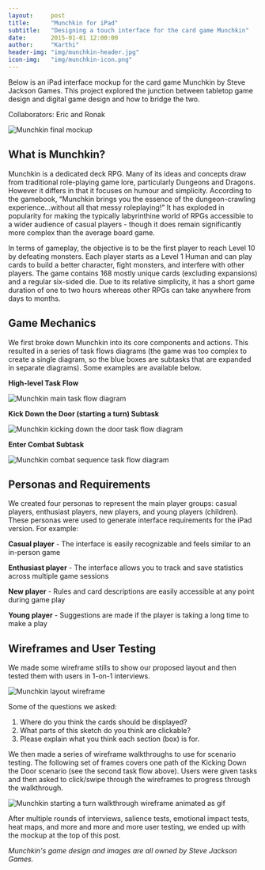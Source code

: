 ```yaml
---
layout:     post
title:      "Munchkin for iPad"
subtitle:   "Designing a touch interface for the card game Munchkin"
date:       2015-01-01 12:00:00
author:     "Karthi"
header-img: "img/munchkin-header.jpg"
icon-img:   "img/munchkin-icon.png"
---
```


Below is an iPad interface mockup for the card game Munchkin by Steve Jackson Games. This project explored the junction between tabletop game design and digital game design and how to bridge the two.

Collaborators: Eric and Ronak

![Munchkin final mockup](/img/munchkin-mockup2.png)

## What is Munchkin?

Munchkin is a dedicated deck RPG. Many of its ideas and concepts draw from traditional role-playing game lore, particularly Dungeons and Dragons. However it differs in that it focuses on humour and simplicity. According to the gamebook, “Munchkin brings you the essence of the dungeon-crawling experience…without all that messy roleplaying!” It has exploded in popularity for making the typically labyrinthine world of RPGs accessible to a wider audience of casual players - though it does remain significantly more complex than the average board game.

In terms of gameplay, the objective is to be the first player to reach Level 10 by defeating monsters. Each player starts as a Level 1 Human and can play cards to build a better character, fight monsters, and interfere with other players. The game contains 168 mostly unique cards (excluding expansions) and a regular six-sided die. Due to its relative simplicity, it has a short game duration of one to two hours whereas other RPGs can take anywhere from days to months.

## Game Mechanics

We first broke down Munchkin into its core components and actions. This resulted in a series of task flows diagrams (the game was too complex to create a single diagram, so the blue boxes are subtasks that are expanded in separate diagrams). Some examples are available below.

**High-level Task Flow**

![Munchkin main task flow diagram](/img/munchkin-flow-main.png)

**Kick Down the Door (starting a turn) Subtask**

![Munchkin kicking down the door task flow diagram](/img/munchkin-flow-door.png)

**Enter Combat Subtask**

![Munchkin combat sequence task flow diagram](/img/munchkin-flow-combat.png)

## Personas and Requirements

We created four personas to represent the main player groups: casual players, enthusiast players, new players, and young players (children). These personas were used to generate interface requirements for the iPad version. For example:

**Casual player** - The interface is easily recognizable and feels similar to an in-person game

**Enthusiast player** - The interface allows you to track and save statistics across multiple game sessions

**New player** - Rules and card descriptions are easily accessible at any point during game play

**Young player** - Suggestions are made if the player is taking a long time to make a play

## Wireframes and User Testing

We made some wireframe stills to show our proposed layout and then tested them with users in 1-on-1 interviews.  

![Munchkin layout wireframe](/img/munchkin-layout.png)

Some of the questions we asked:

1. Where do you think the cards should be displayed?
2. What parts of this sketch do you think are clickable?
3. Please explain what you think each section (box) is for.

We then made a series of wireframe walkthroughs to use for scenario testing. The following set of frames covers one path of the Kicking Down the Door scenario (see the second task flow above). Users were given tasks and then asked to click/swipe through the wireframes to progress through the walkthrough.

![Munchkin starting a turn walkthrough wireframe animated as gif](/img/munchkin-wireframe-walkthrough.gif)

After multiple rounds of interviews, salience tests, emotional impact tests, heat maps, and more and more and more user testing, we ended up with the mockup at the top of this post.

*Munchkin's game design and images are all owned by Steve Jackson Games.*
